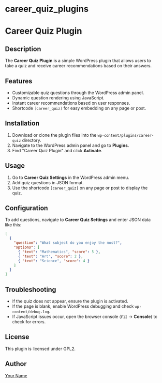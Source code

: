 # career_quiz_plugins
# Career Quiz Plugin

## Description
The **Career Quiz Plugin** is a simple WordPress plugin that allows users to take a quiz and receive career recommendations based on their answers.

## Features
- Customizable quiz questions through the WordPress admin panel.
- Dynamic question rendering using JavaScript.
- Instant career recommendations based on user responses.
- Shortcode `[career_quiz]` for easy embedding on any page or post.

## Installation
1. Download or clone the plugin files into the `wp-content/plugins/career-quiz` directory.
2. Navigate to the WordPress admin panel and go to **Plugins**.
3. Find "Career Quiz Plugin" and click **Activate**.

## Usage
1. Go to **Career Quiz Settings** in the WordPress admin menu.
2. Add quiz questions in JSON format.
3. Use the shortcode `[career_quiz]` on any page or post to display the quiz.

## Configuration
To add questions, navigate to **Career Quiz Settings** and enter JSON data like this:
```json
[
  {
    "question": "What subject do you enjoy the most?",
    "options": [
      { "text": "Mathematics", "score": 5 },
      { "text": "Art", "score": 2 },
      { "text": "Science", "score": 4 }
    ]
  }
]
```

## Troubleshooting
- If the quiz does not appear, ensure the plugin is activated.
- If the page is blank, enable WordPress debugging and check `wp-content/debug.log`.
- If JavaScript issues occur, open the browser console (`F12` → **Console**) to check for errors.

## License
This plugin is licensed under GPL2.

## Author
[Your Name](https://skilllink.infinityfreeapp.com/)


